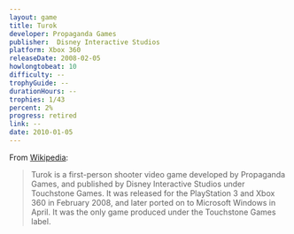 ```yaml
---
layout: game
title: Turok
developer: Propaganda Games
publisher: 	Disney Interactive Studios
platform: Xbox 360
releaseDate: 2008-02-05
howlongtobeat: 10
difficulty: --
trophyGuide: --
durationHours: --
trophies: 1/43
percent: 2%
progress: retired
link: --
date: 2010-01-05
---
```


From [Wikipedia](https://en.wikipedia.org/wiki/Turok_(video_game)):

> Turok is a first-person shooter video game developed by Propaganda Games, and published by Disney Interactive Studios under Touchstone Games. It was released for the PlayStation 3 and Xbox 360 in February 2008, and later ported on to Microsoft Windows in April. It was the only game produced under the Touchstone Games label.
